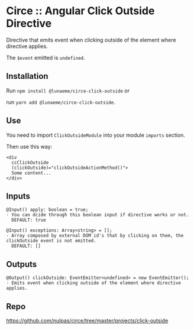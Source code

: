 # Circe :: Angular Click Outside Directive

Directive that emits event when clicking outside of the element where directive applies.

The `$event` emitted is `undefined`.

## Installation

Run `npm install @lunaeme/circe-click-outside` or

run `yarn add @lunaeme/circe-click-outside`.

## Use

You need to import `ClickOutsideModule` into your module `imports` section.

Then use this way:

```
<div
  ccClickOutside
  (clickOutside)="clickOutsideActionMethod()">
  Some content...
</div>
```

## Inputs

```
@Input() apply: boolean = true;
· You can dcide through this boolean input if directive works or not.
  DEFAULT: true 

@Input() exceptions: Array<string> = [];
· Array composed by external DOM id's that by clicking on them, the clickOutside event is not emitted.
  DEFAULT: []
```

## Outputs

```
@Output() clickOutside: EventEmitter<undefined> = new EventEmitter();
· Emits event when clicking outside of the element where directive applies.
```

## Repo

<https://github.com/nulpas/circe/tree/master/projects/click-outside>
